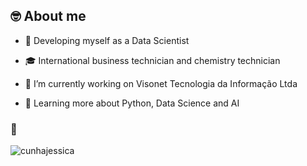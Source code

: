 

<h2 align="left">🤓 About me</h3>



- 🧐 Developing myself as a Data Scientist

- 🎓 International business technician and chemistry technician

- 💼 I’m currently working on Visonet Tecnologia da Informação Ltda

- 🌱 Learning more about Python, Data Science and AI

<h3 align="left">🚀</h3>
<p align="left">
</p>



<p align="left"> <img src="https://komarev.com/ghpvc/?username=cunhajessica&label=Profile%20views&color=0e75b6&style=flat" alt="cunhajessica" /> </p>














<!--
**cunhajessica/cunhajessica** is a ✨ _special_ ✨ repository because its `README.md` (this file) appears on your GitHub profile.

Here are some ideas to get you started:

- 🔭 I’m currently working on ...
- 🌱 I’m currently learning ...
- 👯 I’m looking to collaborate on ...
- 🤔 I’m looking for help with ...
- 💬 Ask me about ...
- 📫 How to reach me: ...
- 😄 Pronouns: ...
- ⚡ Fun fact: ...
-->
